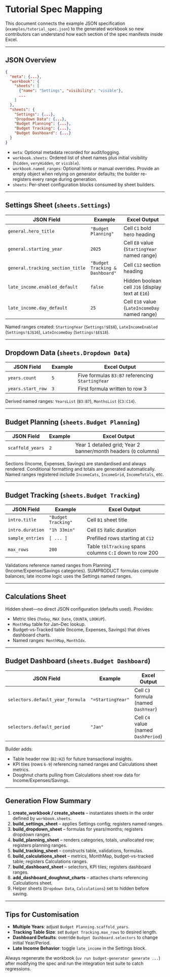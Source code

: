 # Tutorial Spec Mapping

This document connects the example JSON specification (`examples/tutorial_spec.json`) to the generated workbook so new contributors can understand how each section of the spec manifests inside Excel.

---

## JSON Overview

```json
{
  "meta": {...},
  "workbook": {
    "sheets": [
      {"name": "Settings", "visibility": "visible"},
      ...
    ]
  },
  "sheets": {
    "Settings": {...},
    "Dropdown Data": {...},
    "Budget Planning": {...},
    "Budget Tracking": {...},
    "Budget Dashboard": {...}
  }
}
```

- `meta`: Optional metadata recorded for audit/logging.
- `workbook.sheets`: Ordered list of sheet names plus initial visibility (`hidden`, `veryHidden`, or `visible`).
- `workbook.named_ranges`: Optional hints or manual overrides. Provide an empty object when relying on generator defaults; the builder re-registers every range during generation.
- `sheets`: Per-sheet configuration blocks consumed by sheet builders.

---

## Settings Sheet (`sheets.Settings`)

| JSON Field | Example | Excel Output |
|------------|---------|--------------|
| `general.hero_title` | `"Budget Planning"` | Cell `C1` bold hero heading |
| `general.starting_year` | `2025` | Cell `E8` value (`StartingYear` named range) |
| `general.tracking_section_title` | `"Budget Tracking & Dashboard"` | Cell `C12` section heading |
| `late_income.enabled_default` | `false` | Hidden boolean cell `J16` (display text at `E16`) |
| `late_income.day_default` | `25` | Cell `E18` value (`LateIncomeDay` named range) |

Named ranges created: `StartingYear` (`Settings!$E$8`), `LateIncomeEnabled` (`Settings!$J$16`), `LateIncomeDay` (`Settings!$E$18`).

---

## Dropdown Data (`sheets.Dropdown Data`)

| JSON Field | Example | Excel Output |
|------------|---------|--------------|
| `years.count` | `5` | Five formulas `B3:B7` referencing `StartingYear` |
| `years.start_row` | `3` | First formula written to row 3 |

Derived named ranges: `YearsList` (`B3:B7`), `MonthsList` (`C3:C14`).

---

## Budget Planning (`sheets.Budget Planning`)

| JSON Field | Example | Excel Output |
|------------|---------|--------------|
| `scaffold_years` | `2` | Year 1 detailed grid; Year 2 banner/month headers (`Q` columns) |

Sections (Income, Expenses, Savings) are standardised and always rendered. Conditional formatting and totals are generated automatically. Named ranges registered include `IncomeCats`, `IncomeGrid`, `IncomeTotals`, etc.

---

## Budget Tracking (`sheets.Budget Tracking`)

| JSON Field | Example | Excel Output |
|------------|---------|--------------|
| `intro.title` | `"Budget Tracking"` | Cell `B1` sheet title |
| `intro.duration` | `"1h 33min"` | Cell `E5` italic duration |
| `sample_entries` | `[ ... ]` | Prefilled rows starting at `C12` |
| `max_rows` | `200` | Table `tblTracking` spans columns `C:I` down to row 200 |

Validations reference named ranges from Planning (Income/Expense/Savings categories). SUMPRODUCT formulas compute balances; late income logic uses the Settings named ranges.

---

## Calculations Sheet

Hidden sheet—no direct JSON configuration (defaults used). Provides:

- Metric tiles (`Today`, `MAX Date`, `COUNTA`, `LOOKUP`).
- `MonthMap` table for Jan–Dec lookup.
- Budget-vs-Tracked table (Income, Expenses, Savings) that drives dashboard charts.
- Named ranges: `MonthMap`, `MonthIdx`.

---

## Budget Dashboard (`sheets.Budget Dashboard`)

| JSON Field | Example | Excel Output |
|------------|---------|--------------|
| `selectors.default_year_formula` | `"=StartingYear"` | Cell `C3` formula (named `DashYear`) |
| `selectors.default_period` | `"Jan"` | Cell `C4` value (named `DashPeriod`) |

Builder adds:

- Table header row (`B2:H2`) for future transactional insights.
- KPI tiles (rows `6-9`) referencing named ranges and Calculations sheet metrics.
- Doughnut charts pulling from Calculations sheet row data for Income/Expenses/Savings.

---

## Generation Flow Summary

1. **create_workbook / create_sheets** – instantiates sheets in the order defined by `workbook.sheets`.
2. **build_settings_sheet** – applies Settings config; registers named ranges.
3. **build_dropdown_sheet** – formulas for years/months; registers dropdown ranges.
4. **build_planning_sheet** – renders categories, totals, unallocated row; registers planning ranges.
5. **build_tracking_sheet** – constructs table, validations, formulas.
6. **build_calculations_sheet** – metrics, MonthMap, budget-vs-tracked table; registers Calculations ranges.
7. **build_dashboard_sheet** – selectors, KPI tiles; registers dashboard ranges.
8. **add_dashboard_doughnut_charts** – attaches charts referencing Calculations sheet.
9. Helper sheets (`Dropdown Data`, `Calculations`) set to hidden before saving.

---

## Tips for Customisation

- **Multiple Years**: adjust `Budget Planning.scaffold_years`.
- **Tracking Table Size**: set `Budget Tracking.max_rows` to desired length.
- **Dashboard Defaults**: override `Budget Dashboard.selectors` to change initial Year/Period.
- **Late Income Behavior**: toggle `late_income` in the Settings block.

Always regenerate the workbook (`uv run budget-generator generate ...`) after modifying the spec and run the integration test suite to catch regressions.
